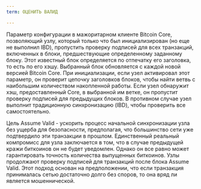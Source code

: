 ```yaml
---
term: ОЦЕНИТЬ ВАЛИД

---
```

Параметр конфигурации в мажоритарном клиенте Bitcoin Core, позволяющий узлу, который только что был инициализирован (но еще не выполнил IBD), пропустить проверку подписей для всех транзакций, включенных в блоки, предшествующие определенному заданному блоку. Этот известный блок определяется по отпечатку его заголовка, то есть по его хэшу. Выбранный блок обновляется с каждой новой версией Bitcoin Core. При инициализации, если узел активировал этот параметр, он проверит цепочку заголовков блоков, чтобы найти ветвь с наибольшим количеством накопленной работы. Если узел обнаружит хэш, предоставленный Core, в выбранной им ветке, он пропустит проверку подписей для предыдущих блоков. В противном случае узел выполнит традиционную синхронизацию (IBD), чтобы проверить все самостоятельно.

Цель Assume Valid - ускорить процесс начальной синхронизации узла без ущерба для безопасности, предполагая, что большинство сети уже подтвердило эти транзакции в прошлом. Единственный реальный компромисс для узла заключается в том, что в случае предыдущей кражи биткоинов он не будет уведомлен. Однако он все равно может гарантировать точность количества выпущенных биткоинов. Узлы продолжают проверку подписей для транзакций после блока Assume Valid. Этот подход основан на предположении, что если транзакция принималась сетью достаточно долго без споров, то она вряд ли является мошеннической.